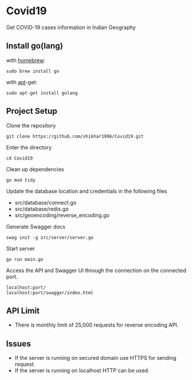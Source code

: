 # Covid19
Get COVID-19 cases information in Indian Geography


## Install go(lang)

with [homebrew](http://mxcl.github.io/homebrew/):

```Shell
sudo brew install go
```

with [apt](http://packages.qa.debian.org/a/apt.html)-get:

```Shell
sudo apt-get install golang
```

## Project Setup

Clone the repository

```
git clone https://github.com/shikhar1996/Covid19.git
```

Enter the directory

```
cd Covid19
```

Clean up dependencies
```
go mod tidy
```

Update the database location and credentials in the following files
* src/database/connect.go
* src/database/redis.go
* src/geoencoding/reverse_encoding.go

Generate Swagger docs
```
swag init -g src/server/server.go
```

Start server
```
go run main.go
```

Access the API and Swagger UI through the connection on the connected port.
```
localhost:port/
localhost:port/swagger/index.html
```

## API Limit

* There is monthly limit of 25,000 requests for reverse encoding API.


## Issues
* If the server is running on secured domain use HTTPS for sending request.
* If the server is running on localhost HTTP can be used.
